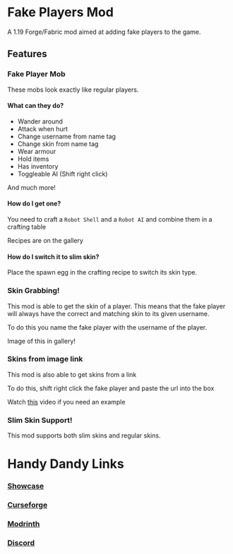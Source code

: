 # Fake Players Mod
A 1.19 Forge/Fabric mod aimed at adding fake players to the game.

## Features
### Fake Player Mob
These mobs look exactly like regular players.

#### What can they do?
- Wander around
- Attack when hurt
- Change username from name tag
- Change skin from name tag
- Wear armour
- Hold items
- Has inventory
- Toggleable AI (Shift right click)

And much more!
#### How do I get one?
You need to craft a ```Robot Shell``` and a ```Robot AI``` and combine them in a crafting table

Recipes are on the gallery
#### How do I switch it to slim skin?
Place the spawn egg in the crafting recipe to switch its skin type.
### Skin Grabbing!
This mod is able to get the skin of a player.
This means that the fake player will always have the correct and matching skin to its given username.

To do this you name the fake player with the username of the player.

Image of this in gallery!
### Skins from image link
This mod is also able to get skins from a link

To do this, shift right click the fake player and paste the url into the box

Watch [this](https://www.youtube.com/watch?v=GXaGC8Wqiik) video if you need an example

### Slim Skin Support!
This mod supports both slim skins and regular skins.
# Handy Dandy Links
### [Showcase](https://www.youtube.com/watch?v=O5BO6fA41n0)
### [Curseforge](https://www.curseforge.com/minecraft/mc-mods/fake-player)
### [Modrinth](https://modrinth.com/mod/fake-players)
### [Discord](https://discord.gg/ZgssqpUMHS)
